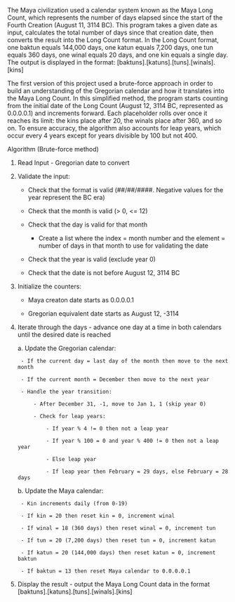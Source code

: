 The Maya civilization used a calendar system known as the Maya Long Count, which represents the number of days elapsed since the start of the Fourth Creation (August 11, 3114 BC). 
This program takes a given date as input, calculates the total number of days since that creation date, then converts the result into the Long Count format. 
In the Long Count format, one baktun equals 144,000 days, one katun equals 7,200 days, one tun equals 360 days, one winal equals 20 days, and one kin equals a single day. 
The output is displayed in the format:
[baktuns].[katuns].[tuns].[winals].[kins]

The first version of this project used a brute-force approach in order to build an understanding of the Gregorian calendar and how it translates into the Maya Long Count. 
In this simplified method, the program starts counting from the initial date of the Long Count (August 12, 3114 BC, represented as 0.0.0.0.1) and increments forward. 
Each placeholder rolls over once it reaches its limit: the kins place after 20, the winals place after 360, and so on. 
To ensure accuracy, the algorithm also accounts for leap years, which occur every 4 years except for years divisible by 100 but not 400.

Algorithm (Brute-force method)

1. Read Input - Gregorian date to convert
   
2. Validate the input:

	- Check that the format is valid (##/##/####. Negative values for the year represent the BC era)

	- Check that the month is valid (> 0, <= 12)

	- Check that the day is valid for that month

	  - Create a list where the index = month number and the element = number of days in that month to use for validating the date

	- Check that the year is valid (exclude year 0)

	- Check that the date is not before August 12, 3114 BC

4. Initialize the counters:
   
	- Maya creaton date starts as 0.0.0.0.1

	- Gregorian equivalent date starts as August 12, -3114

6. Iterate through the days - advance one day at a time in both calendars until the desired date is reached

	a. Update the Gregorian calendar:

		- If the current day = last day of the month then move to the next month

		- If the current month = December then move to the next year

		- Handle the year transition:

			- After December 31, -1, move to Jan 1, 1 (skip year 0)
   
   			- Check for leap years:
   
   				- If year % 4 != 0 then not a leap year
   
   				- If year % 100 = 0 and year % 400 != 0 then not a leap year
   
   				- Else leap year
   
   				- If leap year then February = 29 days, else February = 28 days
   
	b. Update the Maya calendar:

   		- Kin increments daily (from 0-19)
   
   		- If kin = 20 then reset kin = 0, increment winal
   
   		- If winal = 18 (360 days) then reset winal = 0, increment tun
   
   		- If tun = 20 (7,200 days) then reset tun = 0, increment katun
   
    	- If katun = 20 (144,000 days) then reset katun = 0, increment baktun
   
    	- If baktun = 13 then reset Maya calendar to 0.0.0.0.1

7. Display the result - output the Maya Long Count data in the format [baktuns].[katuns].[tuns].[winals].[kins]
  

